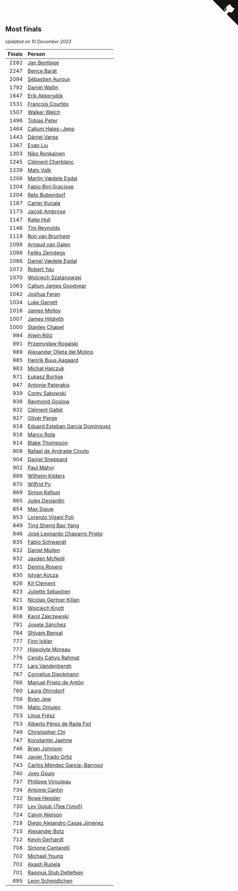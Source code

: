 ## Most finals

*Updated on 10 December 2023*

| Finals | Person |
| ---: | :--- |
| 2282 | [Jan Bentlage](https://www.worldcubeassociation.org/persons/2010BENT01) |
| 2247 | [Bence Barát](https://www.worldcubeassociation.org/persons/2008BARA01) |
| 2094 | [Sébastien Auroux](https://www.worldcubeassociation.org/persons/2008AURO01) |
| 1792 | [Daniel Wallin](https://www.worldcubeassociation.org/persons/2013WALL03) |
| 1647 | [Erik Akkersdijk](https://www.worldcubeassociation.org/persons/2005AKKE01) |
| 1531 | [François Courtès](https://www.worldcubeassociation.org/persons/2008COUR01) |
| 1507 | [Walker Welch](https://www.worldcubeassociation.org/persons/2011WELC01) |
| 1496 | [Tobias Peter](https://www.worldcubeassociation.org/persons/2014PETE03) |
| 1464 | [Callum Hales-Jepp](https://www.worldcubeassociation.org/persons/2012HALE01) |
| 1443 | [Dániel Varga](https://www.worldcubeassociation.org/persons/2008VARG01) |
| 1367 | [Evan Liu](https://www.worldcubeassociation.org/persons/2009LIUE01) |
| 1303 | [Niko Ronkainen](https://www.worldcubeassociation.org/persons/2010RONK01) |
| 1245 | [Clément Cherblanc](https://www.worldcubeassociation.org/persons/2014CHER05) |
| 1239 | [Mats Valk](https://www.worldcubeassociation.org/persons/2007VALK01) |
| 1206 | [Martin Vædele Egdal](https://www.worldcubeassociation.org/persons/2013EGDA02) |
| 1204 | [Fabio Bini Graciose](https://www.worldcubeassociation.org/persons/2010GRAC02) |
| 1204 | [Reto Bubendorf](https://www.worldcubeassociation.org/persons/2012BUBE01) |
| 1187 | [Carter Kucala](https://www.worldcubeassociation.org/persons/2015KUCA01) |
| 1173 | [Jacob Ambrose](https://www.worldcubeassociation.org/persons/2010AMBR01) |
| 1147 | [Katie Hull](https://www.worldcubeassociation.org/persons/2010HULL01) |
| 1146 | [Tim Reynolds](https://www.worldcubeassociation.org/persons/2005REYN01) |
| 1119 | [Ron van Bruchem](https://www.worldcubeassociation.org/persons/2003BRUC01) |
| 1098 | [Arnaud van Galen](https://www.worldcubeassociation.org/persons/2006GALE01) |
| 1098 | [Feliks Zemdegs](https://www.worldcubeassociation.org/persons/2009ZEMD01) |
| 1086 | [Daniel Vædele Egdal](https://www.worldcubeassociation.org/persons/2013EGDA01) |
| 1072 | [Robert Yau](https://www.worldcubeassociation.org/persons/2009YAUR01) |
| 1070 | [Wojciech Szatanowski](https://www.worldcubeassociation.org/persons/2011SZAT01) |
| 1063 | [Callum James Goodyear](https://www.worldcubeassociation.org/persons/2012GOOD02) |
| 1042 | [Joshua Feran](https://www.worldcubeassociation.org/persons/2011FERA01) |
| 1034 | [Luke Garrett](https://www.worldcubeassociation.org/persons/2017GARR05) |
| 1016 | [James Molloy](https://www.worldcubeassociation.org/persons/2011MOLL01) |
| 1007 | [James Hildreth](https://www.worldcubeassociation.org/persons/2009HILD01) |
| 1000 | [Stanley Chapel](https://www.worldcubeassociation.org/persons/2016CHAP04) |
| 994 | [Alwin Rölz](https://www.worldcubeassociation.org/persons/2016ROLZ01) |
| 991 | [Przemysław Rogalski](https://www.worldcubeassociation.org/persons/2013ROGA02) |
| 989 | [Alexander Olleta del Molino](https://www.worldcubeassociation.org/persons/2008OLLE01) |
| 985 | [Henrik Buus Aagaard](https://www.worldcubeassociation.org/persons/2006BUUS01) |
| 983 | [Michał Halczuk](https://www.worldcubeassociation.org/persons/2006HALC01) |
| 971 | [Łukasz Burliga](https://www.worldcubeassociation.org/persons/2013BURL01) |
| 947 | [Antonie Paterakis](https://www.worldcubeassociation.org/persons/2012PATE01) |
| 939 | [Corey Sakowski](https://www.worldcubeassociation.org/persons/2011SAKO01) |
| 936 | [Raymond Goslow](https://www.worldcubeassociation.org/persons/2014GOSL01) |
| 932 | [Clément Gallet](https://www.worldcubeassociation.org/persons/2004GALL02) |
| 927 | [Olivér Perge](https://www.worldcubeassociation.org/persons/2007PERG01) |
| 918 | [Eduard Esteban García Domínguez](https://www.worldcubeassociation.org/persons/2011EDUA01) |
| 916 | [Marco Rota](https://www.worldcubeassociation.org/persons/2009ROTA01) |
| 914 | [Blake Thompson](https://www.worldcubeassociation.org/persons/2010THOM03) |
| 908 | [Rafael de Andrade Cinoto](https://www.worldcubeassociation.org/persons/2007CINO01) |
| 904 | [Daniel Sheppard](https://www.worldcubeassociation.org/persons/2009SHEP01) |
| 902 | [Paul Mahvi](https://www.worldcubeassociation.org/persons/2012MAHV01) |
| 886 | [Wilhelm Kilders](https://www.worldcubeassociation.org/persons/2010KILD02) |
| 870 | [Wilfrid Py](https://www.worldcubeassociation.org/persons/2016PYWI01) |
| 869 | [Simon Kellum](https://www.worldcubeassociation.org/persons/2016KELL12) |
| 865 | [Jules Desjardin](https://www.worldcubeassociation.org/persons/2010DESJ01) |
| 854 | [Max Siauw](https://www.worldcubeassociation.org/persons/2017SIAU02) |
| 853 | [Lorenzo Vigani Poli](https://www.worldcubeassociation.org/persons/2007POLI01) |
| 849 | [Ting Sheng Bao Yang](https://www.worldcubeassociation.org/persons/2008BAOY01) |
| 846 | [José Leonardo Chaparro Prieto](https://www.worldcubeassociation.org/persons/2011CHAP01) |
| 835 | [Fabio Schwandt](https://www.worldcubeassociation.org/persons/2014SCHW02) |
| 832 | [Daniel Mullen](https://www.worldcubeassociation.org/persons/2016MULL04) |
| 832 | [Jayden McNeill](https://www.worldcubeassociation.org/persons/2012MCNE01) |
| 831 | [Dennis Rosero](https://www.worldcubeassociation.org/persons/2010ROSE03) |
| 830 | [István Kocza](https://www.worldcubeassociation.org/persons/2005KOCZ01) |
| 826 | [Kit Clement](https://www.worldcubeassociation.org/persons/2008CLEM01) |
| 823 | [Juliette Sébastien](https://www.worldcubeassociation.org/persons/2014SEBA01) |
| 821 | [Nicolas Gertner Kilian](https://www.worldcubeassociation.org/persons/2013GERT01) |
| 818 | [Wojciech Knott](https://www.worldcubeassociation.org/persons/2011KNOT01) |
| 808 | [Karol Zakrzewski](https://www.worldcubeassociation.org/persons/2014ZAKR01) |
| 791 | [Josete Sánchez](https://www.worldcubeassociation.org/persons/2015SANC18) |
| 784 | [Shivam Bansal](https://www.worldcubeassociation.org/persons/2011BANS02) |
| 777 | [Finn Ickler](https://www.worldcubeassociation.org/persons/2012ICKL01) |
| 777 | [Hippolyte Moreau](https://www.worldcubeassociation.org/persons/2008MORE02) |
| 776 | [Cendy Cahyo Rahmat](https://www.worldcubeassociation.org/persons/2010RAHM02) |
| 772 | [Lars Vandenbergh](https://www.worldcubeassociation.org/persons/2003VAND01) |
| 767 | [Cornelius Dieckmann](https://www.worldcubeassociation.org/persons/2009DIEC01) |
| 766 | [Manuel Prieto de Antón](https://www.worldcubeassociation.org/persons/2015ANTO04) |
| 760 | [Laura Ohrndorf](https://www.worldcubeassociation.org/persons/2009OHRN01) |
| 756 | [Ryan Jew](https://www.worldcubeassociation.org/persons/2008JEWR01) |
| 756 | [Matic Omulec](https://www.worldcubeassociation.org/persons/2010OMUL02) |
| 753 | [Linus Frész](https://www.worldcubeassociation.org/persons/2011FRES01) |
| 753 | [Alberto Pérez de Rada Fiol](https://www.worldcubeassociation.org/persons/2011FIOL01) |
| 749 | [Christopher Chi](https://www.worldcubeassociation.org/persons/2014CHIC01) |
| 747 | [Konstantin Jaehne](https://www.worldcubeassociation.org/persons/2015JAEH01) |
| 746 | [Brian Johnson](https://www.worldcubeassociation.org/persons/2013JOHN10) |
| 746 | [Javier Tirado Ortiz](https://www.worldcubeassociation.org/persons/2009TIRA01) |
| 743 | [Carlos Méndez García-Barroso](https://www.worldcubeassociation.org/persons/2010GARC02) |
| 740 | [Joey Gouly](https://www.worldcubeassociation.org/persons/2007GOUL01) |
| 737 | [Philippe Virouleau](https://www.worldcubeassociation.org/persons/2008VIRO01) |
| 734 | [Antoine Cantin](https://www.worldcubeassociation.org/persons/2010CANT02) |
| 732 | [Rowe Hessler](https://www.worldcubeassociation.org/persons/2007HESS01) |
| 730 | [Lev Golub (Лев Голуб)](https://www.worldcubeassociation.org/persons/2014HOLU01) |
| 724 | [Calvin Nielson](https://www.worldcubeassociation.org/persons/2014NIEL03) |
| 718 | [Diego Alejandro Casas Jimenez](https://www.worldcubeassociation.org/persons/2014JIME05) |
| 715 | [Alexander Botz](https://www.worldcubeassociation.org/persons/2013BOTZ01) |
| 712 | [Kevin Gerhardt](https://www.worldcubeassociation.org/persons/2013GERH01) |
| 708 | [Simone Cantarelli](https://www.worldcubeassociation.org/persons/2012CANT02) |
| 702 | [Michael Young](https://www.worldcubeassociation.org/persons/2008YOUN02) |
| 702 | [Akash Rupela](https://www.worldcubeassociation.org/persons/2012RUPE01) |
| 701 | [Rasmus Stub Detlefsen](https://www.worldcubeassociation.org/persons/2014DETL01) |
| 695 | [Leon Schmidtchen](https://www.worldcubeassociation.org/persons/2010SCHM01) |


<a href="https://github.com/jonatanklosko/wca_statistics" class="github-corner" aria-label="View source on Github"><svg width="80" height="80" viewBox="0 0 250 250" style="fill:#151513; color:#fff; position: absolute; top: 0; border: 0; right: 0;" aria-hidden="true"><path d="M0,0 L115,115 L130,115 L142,142 L250,250 L250,0 Z"></path><path d="M128.3,109.0 C113.8,99.7 119.0,89.6 119.0,89.6 C122.0,82.7 120.5,78.6 120.5,78.6 C119.2,72.0 123.4,76.3 123.4,76.3 C127.3,80.9 125.5,87.3 125.5,87.3 C122.9,97.6 130.6,101.9 134.4,103.2" fill="currentColor" style="transform-origin: 130px 106px;" class="octo-arm"></path><path d="M115.0,115.0 C114.9,115.1 118.7,116.5 119.8,115.4 L133.7,101.6 C136.9,99.2 139.9,98.4 142.2,98.6 C133.8,88.0 127.5,74.4 143.8,58.0 C148.5,53.4 154.0,51.2 159.7,51.0 C160.3,49.4 163.2,43.6 171.4,40.1 C171.4,40.1 176.1,42.5 178.8,56.2 C183.1,58.6 187.2,61.8 190.9,65.4 C194.5,69.0 197.7,73.2 200.1,77.6 C213.8,80.2 216.3,84.9 216.3,84.9 C212.7,93.1 206.9,96.0 205.4,96.6 C205.1,102.4 203.0,107.8 198.3,112.5 C181.9,128.9 168.3,122.5 157.7,114.1 C157.9,116.9 156.7,120.9 152.7,124.9 L141.0,136.5 C139.8,137.7 141.6,141.9 141.8,141.8 Z" fill="currentColor" class="octo-body"></path></svg></a><style>.github-corner:hover .octo-arm{animation:octocat-wave 560ms ease-in-out}@keyframes octocat-wave{0%,100%{transform:rotate(0)}20%,60%{transform:rotate(-25deg)}40%,80%{transform:rotate(10deg)}}@media (max-width:500px){.github-corner:hover .octo-arm{animation:none}.github-corner .octo-arm{animation:octocat-wave 560ms ease-in-out}}</style>
